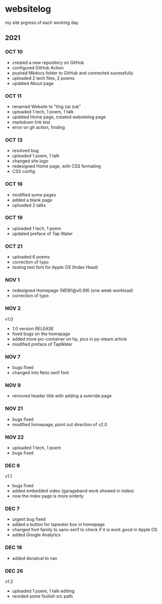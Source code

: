 # websitelog

my site prgress of each working day

## 2021

### OCT 10

- created a new repository on GitHub
- configured GitHub Action
- pushed Mkdocs folder to GitHub and connected sucessfully
- uploaded 2 tech files, 2 poems
- updated About page

### OCT 11

- renamed Website to "ting zai zuk"
- uploaded 1 tech, 1 poem, 1 talk
- updated Home page, created websitelog page
- markdown link test
- error on gh action, finding

### OCT 13

- resolved bug
- uploaded 1 poem, 1 talk
- changed site logo
- redesigned Home page, with CSS formating
- CSS config

### OCT 16

- modified some pages
- added a blank page
- uploaded 2 talks

### OCT 19

- uploaded 1 tech, 1 poem
- updated preface of Tap Water

### OCT 21

- uploaded 6 poems
- correction of typo
- testing text font for Apple OS (Index Head)


### NOV 1

- redesigned Homepage (NEW!@v0.99) (one week workload)
- correction of typo

### NOV 2
v1.0
- 1.0 version RELEASE
- fixed bugs on the homepage
- added more pic-container on hp, pics in py-steam article
- modified preface of TapWater

### NOV 7

- bugs fixed
- changed into Noto serif font

### NOV 9

- removed header title with adding a override page

### NOV 21

- bugs fixed
- modified homepage, point out direction of v2.0

### NOV 22

- uploaded 1 tech, 1 poem
- bugs fixed

### DEC 6
v1.1

- bugs fixed
- added embedded video (garageband work showed in index)
- now the index page is more orderly

### DEC 7

- urgent bug fixed
- added a button for tapwater box in homepage
- changed font family to sans-serif to check if it is work good in Apple OS
- added Google Analytics

### DEC 18

- added donatcal to nav

### DEC 26
v1.2

- uploaded 1 poem, 1 talk editing
- reorded some foolish src path
